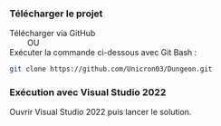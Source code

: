 ### Télécharger le projet

Télécharger via GitHub\
&nbsp;&nbsp;&nbsp;&nbsp;&nbsp;&nbsp;&nbsp;&nbsp;OU\
Exécuter la commande ci-dessous avec Git Bash :

```bash
git clone https://github.com/Unicron03/Dungeon.git
```

### Exécution avec Visual Studio 2022

Ouvrir Visual Studio 2022 puis lancer le solution.
